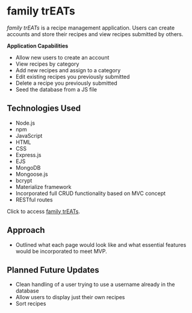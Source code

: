 # family trEATs
*family trEATs* is a recipe management application. Users can create accounts and store their recipes and view recipes submitted by others.

**Application Capabilities**
- Allow new users to create an account
- View recipes by category
- Add new recipes and assign to a category
- Edit existing recipes you previously submitted
- Delete a recipe you previously submitted
- Seed the database from a JS file

## Technologies Used
- Node.js
- npm
- JavaScript
- HTML
- CSS
- Express.js
- EJS
- MongoDB
- Mongoose.js
- bcrypt
- Materialize framework
- Incorporated full CRUD functionality based on MVC concept
- RESTful routes

Click to access [family trEATs](https://familytreats.herokuapp.com/).

## Approach
- Outlined what each page would look like and what essential features would be incorporated to meet MVP.

## Planned Future Updates
- Clean handling of a user trying to use a username already in the database
- Allow users to display just their own recipes
- Sort recipes
